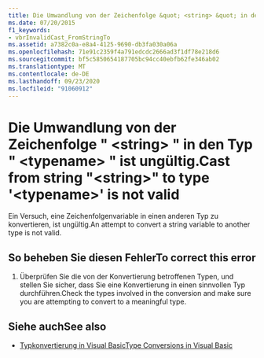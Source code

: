 ```yaml
---
title: Die Umwandlung von der Zeichenfolge &quot; <string> &quot; in den Typ " <typename> " ist ungültig.
ms.date: 07/20/2015
f1_keywords:
- vbrInvalidCast_FromStringTo
ms.assetid: a7382c0a-e8a4-4125-9690-db3fa030a06a
ms.openlocfilehash: 71e91c2359f4a791edcdc2666ad3f1df78e218d6
ms.sourcegitcommit: bf5c5850654187705bc94cc40ebfb62fe346ab02
ms.translationtype: MT
ms.contentlocale: de-DE
ms.lasthandoff: 09/23/2020
ms.locfileid: "91060912"
---
```

# <a name="cast-from-string-quotstringquot-to-type-typename-is-not-valid"></a><span data-ttu-id="c6070-102">Die Umwandlung von der Zeichenfolge &quot; \<string> &quot; in den Typ " \<typename> " ist ungültig.</span><span class="sxs-lookup"><span data-stu-id="c6070-102">Cast from string &quot;\<string>&quot; to type '\<typename>' is not valid</span></span>

<span data-ttu-id="c6070-103">Ein Versuch, eine Zeichenfolgenvariable in einen anderen Typ zu konvertieren, ist ungültig.</span><span class="sxs-lookup"><span data-stu-id="c6070-103">An attempt to convert a string variable to another type is not valid.</span></span>  
  
## <a name="to-correct-this-error"></a><span data-ttu-id="c6070-104">So beheben Sie diesen Fehler</span><span class="sxs-lookup"><span data-stu-id="c6070-104">To correct this error</span></span>  
  
1. <span data-ttu-id="c6070-105">Überprüfen Sie die von der Konvertierung betroffenen Typen, und stellen Sie sicher, dass Sie eine Konvertierung in einen sinnvollen Typ durchführen.</span><span class="sxs-lookup"><span data-stu-id="c6070-105">Check the types involved in the conversion and make sure you are attempting to convert to a meaningful type.</span></span>  
  
## <a name="see-also"></a><span data-ttu-id="c6070-106">Siehe auch</span><span class="sxs-lookup"><span data-stu-id="c6070-106">See also</span></span>

- [<span data-ttu-id="c6070-107">Typkonvertierung in Visual Basic</span><span class="sxs-lookup"><span data-stu-id="c6070-107">Type Conversions in Visual Basic</span></span>](../programming-guide/language-features/data-types/type-conversions.md)
